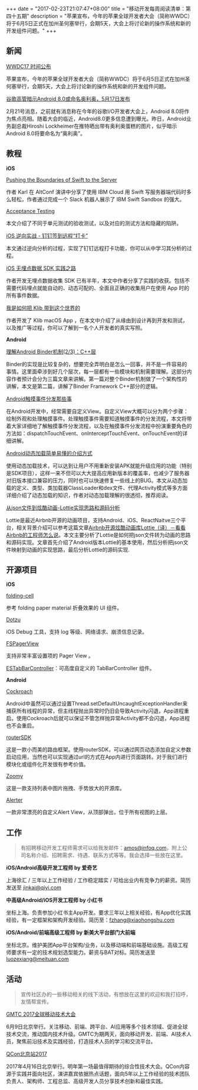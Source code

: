+++
date = "2017-02-23T21:07:47+08:00"
title = "移动开发每周阅读清单：第四十五期"
description = "苹果宣布，今年的苹果全球开发者大会（简称WWDC）将于6月5日正式在加州圣何塞举行，会期5天，大会上将讨论新的操作系统和新的开发组件问题。"
+++


## 新闻

[WWDC17 时间公布](https://developer.apple.com/wwdc/)

苹果宣布，今年的苹果全球开发者大会（简称WWDC）将于6月5日正式在加州圣何塞举行，会期5天，大会上将讨论新的操作系统和新的开发组件问题。

[谷歌高管暗示Android 8.0或命名奥利奥，5月17日发布](http://news.zol.com.cn/628/6280272.html)

2月21号消息，之前就有消息称在今年的谷歌I/O开发者大会上，Android 8.0将作为焦点亮相。随着大会的临近，Android8.0更多信息遭到曝光。昨日，Android业务副总裁Hiroshi Lockheimer在推特晒出带有奥利奥蛋糕的图片，似乎暗示Android 8.0将要命名为“奥利奥”。

## 教程

**iOS**

[Pushing the Boundaries of Swift to the Server](https://realm.io/news/altconf-karl-weinmeister-pushing-boundaries-swift-server/)

作者 Karl 在 AltConf 演讲中分享了使用 IBM Cloud 用 Swift 写服务器端代码时多么轻松，作者通过完成一个 Slack 机器人展示了 IBM Swift Sandbox 的强大。

[Acceptance Testing](https://realm.io/news/acceptance-testing/)

本文介绍了不同于单元测试的验收测试，以及对应的测试方法和隐藏的陷阱。

[iOS 逆向实战 - 钉钉签到远程“打卡”](http://www.jianshu.com/p/69ce01e15042)

本文通过逆向分析的过程，实现了钉钉远程打卡功能，你可以从中学习其分析的过程。

[iOS 无埋点数据 SDK 实践之路](http://www.jianshu.com/p/69ce01e15042)

作者开发无埋点数据收集 SDK 已有半年，本文中作者分享了实践的收获。包括不需要代码埋点就能自动的、动态可配的、全面且正确的收集用户在使用 App 时的所有事件数据。

[我是如何把 Klib 带到这个世界的](https://atjason.com/daily/2017-02-21.html)

作者开发了 Klib macOS App ，在本文中介绍了从缘由到设计再到开发和测试，以及推广等过程，你可以了解到一名个人开发者的真实写照。

**Android**

[理解Android Binder机制(2/3)：C++层](http://qiangbo.space/2017-02-12/AndroidAnatomy_Binder_CPP/)

Binder的实现是比较复杂的，想要完全弄明白是怎么一回事，并不是一件容易的事情。这里面牵涉到好几个层次，每一层都有一些模块和机制需要理解。这部分内容作者预计会分为三篇文章来讲解。第一篇对整个Binder机制做了一个架构性的讲解，本文是第二篇，讲解了Binder Framework C++部分的逻辑。

[Android触摸事件分发那些事](http://www.jianshu.com/p/5a2d56167259)

在Android开发中，经常需要自定义View。自定义View大概可以分为两个步骤：绘制外观和处理触摸事件。处理触摸事件需要知道触摸事件的分发流程，本文将带着大家详细地了解触摸事件分发流程，以及在触摸事件分发流程中扮演重要角色的方法如：dispatchTouchEvent、onInterceptTouchEvent、onTouchEvent的详细讲解。

[Android动态加载简单易懂的介绍方式](http://kaedea.com/2016/02/06/android-dynamical-loading-01-introduction/)

使用动态加载技术，可以达到让用户不用重新安装APK就能升级应用的功能（特别是SDK项目），这样一来不但可以大大提高应用新版本的覆盖率，也减少了服务器对旧版本接口兼容的压力，同时也可以快速修复一些线上的BUG。本文从动态加载的定义、类型、类加载器ClassLoader和dex文件、代理Activity模式等多方面详细介绍了动态加载的知识，作者对动态加载理解的很透彻，推荐阅读。

[从json文件到炫酷动画-Lottie实现思路和源码分析](http://www.jianshu.com/p/81be1bf9600c)

Lottie是最近Airbnb开源的动画项目，支持Android、iOS、ReactNaitve三个平台，相关背景介绍可以参考这篇文章[Airbnb开源炫酷动画库Lottie（译）－看看Airbnb的工程师怎么说](http://www.jianshu.com/p/d887c96684be)。本文主要分析了Lottie是如何把json文件转为动画的思路和源码实现。文章首先介绍了Android版本Lottie的基本使用，然后分析把json文件映射到动画的实现思路，最后分析Lottie的源码实现.


## 开源项目

**iOS**

[folding-cell](https://github.com/Ramotion/folding-cell)

参考 folding paper material 折叠效果的 UI 组件。

[Dotzu](https://github.com/remirobert/Dotzu)

iOS Debug 工具，支持 log 等级、网络请求、崩溃信息记录。

[FSPagerView](https://github.com/WenchaoD/FSPagerView)

支持非常丰富设置项的 Pager View 。

[ESTabBarController](https://github.com/eggswift/ESTabBarController)：可高度自定义的 TabBarController 组件。


**Android**

[Cockroach](https://github.com/android-notes/Cockroach)

Android中虽然可以通过设置Thread.setDefaultUncaughtExceptionHandler来捕获所有线程的异常，但主线程抛出异常时仍旧会导致Activity闪退，App进程重启。使用Cockroach后就可以保证不管怎样抛异常Activity都不会闪退，App进程也不会重启。

[routerSDK](https://github.com/Jomes/routerSDK)

这是一款小而美的路由框架。使用routerSDK，可以通过网页动态添加自定义参数启动应用，当然也可以实现通过url的方式在App内进行页面跳转。对于我们进行模块化或组件化开发很有参考价值。

[Zoomy](https://github.com/imablanco/Zoomy)

这是一款支持列表中图片拖拽、手势放大的开源库。

[Alerter](https://github.com/imablanco/Zoomy)

一款非常漂亮的自定义Alert View，从顶部弹出，位于所有视图的上层。

## 工作

> 有招聘移动开发工程师需求可以给我发邮件：amos@infoq.com，附上公司名称介绍、招聘需求、待遇、联系方式等等。我会选择一些放在这里。

**iOS/Android高级开发工程师 by 爱奇艺**

上海徐汇 / 三年以上工作经验 / 工作稳定踏实 / 可给出业内有竞争力的薪资。简历发送至 jinkai@qiyi.com

**中高级Android/iOS开发工程师 by 小红书**

坐标上海。负责参加小红书主App开发。要求三年以上相关经验，有App优化实践经验，有一定框架和架构开发经验。简历至：fzhang@xiaohongshu.com

**iOS/Android/前端高级工程师 by 新美大平台部门大前端**

坐标北京。维护美团App平台架构/业务，以及移动端和前端基础设施。高级工程师要求有一定的技术规划选型能力。薪资与BAT对标。简历发送至 luozexiang@meituan.com

## 活动

> 宣传社区办的一些移动相关的线下活动，有想放在这里的欢迎和我打招呼，友情帮宣传。

[GMTC 2017全球移动技术大会](http://gmtc.geekbang.org/?utm_source=infoq&utm_campaign=bornmobile&utm_medium=wechat)

6月9日北京举行。关注移动、前端、跨平台、AI应用等多个技术领域、促进全球技术交流，推动国内技术升级。GMTC为期两天，面向移动开发、前端、AI技术人员，聚焦前沿技术及实践经验，打造技术人员的学习和交流平台。

[QCon北京站2017](http://2017.qconbeijing.com/)

2017年4月16日北京举行。明年第一场最值得期待的综合性技术大会。QCon内容源于实践并面向社区，演讲嘉宾依据热点话题，面向5年以上工作经验的技术团队负责人、架构师、工程总监、高级开发人员分享技术创新和最佳实践。
